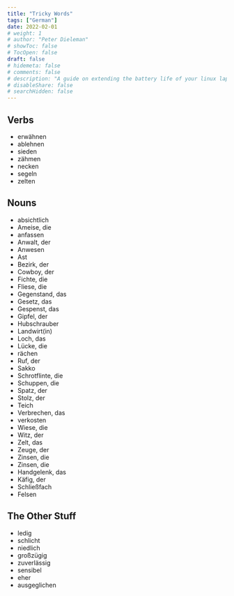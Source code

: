 ```yaml
---
title: "Tricky Words"
tags: ["German"]
date: 2022-02-01
# weight: 1
# author: "Peter Dieleman"
# showToc: false
# TocOpen: false
draft: false
# hidemeta: false
# comments: false
# description: "A guide on extending the battery life of your linux laptop"
# disableShare: false
# searchHidden: false
---
```


## Verbs

- erwähnen
- ablehnen
- sieden
- zähmen
- necken
- segeln
- zelten
## Nouns

- absichtlich
- Ameise, die
- anfassen
- Anwalt, der
- Anwesen
- Ast
- Bezirk, der
- Cowboy, der
- Fichte, die
- Fliese, die
- Gegenstand, das
- Gesetz, das
- Gespenst, das
- Gipfel, der
- Hubschrauber
- Landwirt(in)
- Loch, das
- Lücke, die
- rächen
- Ruf, der
- Sakko
- Schrotflinte, die
- Schuppen, die
- Spatz, der
- Stolz, der
- Teich
- Verbrechen, das
- verkosten
- Wiese, die
- Witz, der
- Zelt, das
- Zeuge, der
- Zinsen, die
- Zinsen, die
- Handgelenk, das
- Käfig, der
- Schließfach
- Felsen

## The Other Stuff

- ledig
- schlicht
- niedlich
- großzügig
- zuverlässig
- sensibel
- eher
- ausgeglichen
